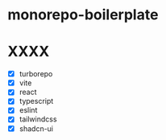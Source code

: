 # monorepo-boilerplate

# XXXX

- [x] turborepo
- [x] vite
- [x] react
- [x] typescript
- [x] eslint
- [x] tailwindcss
- [x] shadcn-ui
